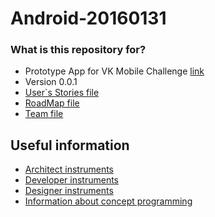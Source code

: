 # Android-20160131

### What is this repository for? ###
* Prototype App for VK Mobile Challenge [link](https://vk.com/vkmc)
* Version 0.0.1
* [User`s Stories file](https://github.com/khasang-incubator/Android-20160131/wiki/User-Stories)
* [RoadMap file](https://github.com/khasang-incubator/Android-20160131/wiki/RoadMap)
* [Team file](https://github.com/khasang-incubator/Android-20160131/wiki/%D0%A1%D0%BE%D1%81%D1%82%D0%B0%D0%B2-%D0%BA%D0%BE%D0%BC%D0%B0%D0%BD%D0%B4%D1%8B)

## Useful information
* [Architect instruments](https://github.com/khasang-incubator/Android-20160131/blob/develop/Auxiliary_files/Useful%20Things/Architect%20instruments.md)
* [Developer instruments](https://github.com/khasang-incubator/Android-20160131/blob/develop/Auxiliary_files/Useful%20Things/Developer%20instruments.md)
* [Designer instruments](https://github.com/khasang-incubator/Android-20160131/blob/develop/Auxiliary_files/Useful%20Things/Designer%20instruments.md)
* [Information about concept programming](https://github.com/khasang-incubator/Android-20160131/blob/develop/Auxiliary_files/Useful%20Things/Info%20about%20concept%20programming.md)
